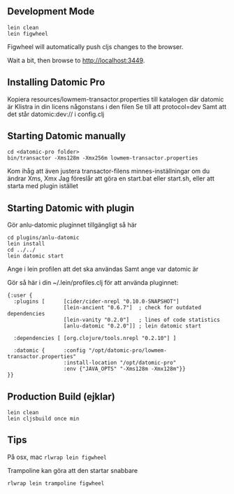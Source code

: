 ## Development Mode

```
lein clean
lein figwheel
```

Figwheel will automatically push cljs changes to the browser.

Wait a bit, then browse to [http://localhost:3449](http://localhost:3449).

## Installing Datomic Pro

Kopiera resources/lowmem-transactor.properties till katalogen där datomic är
Klistra in din licens någonstans i den filen
Se till att protocol=dev
Samt att det står datomic:dev:// i config.clj


## Starting Datomic manually

```
cd <datomic-pro folder>
bin/transactor -Xms128m -Xmx256m lowmem-transactor.properties
```

Kom ihåg att även justera transactor-filens minnes-inställningar om du ändrar Xms, Xmx
Jag föreslår att göra en start.bat eller start.sh, eller att starta med plugin istället


## Starting Datomic with plugin

Gör anlu-datomic pluginnet tillgängligt så här

```
cd plugins/anlu-datomic
lein install
cd ../../
lein datomic start
```

Ange i lein profilen att det ska användas
Samt ange var datomic är


Gör så här i din ~/.lein/profiles.clj för att använda pluginnet:

```
{:user {
  :plugins [      [cider/cider-nrepl "0.10.0-SNAPSHOT"]
                  [lein-ancient "0.6.7"]  ; check for outdated dependencies
                  [lein-vanity "0.2.0"]   ; lines of code statistics
                  [anlu-datomic "0.2.0"]] ; lein datomic start

  :dependencies [ [org.clojure/tools.nrepl "0.2.10"] ]

  :datomic {      :config "/opt/datomic-pro/lowmem-transactor.properties"
                  :install-location "/opt/datomic-pro"
                  :env {"JAVA_OPTS" "-Xms128m -Xmx128m"}}
}}
```


## Production Build (ejklar)

```
lein clean
lein cljsbuild once min
```

## Tips

På osx, mac
``` rlwrap lein figwheel ```

Trampoline kan göra att den startar snabbare

``` rlwrap lein trampoline figwheel ```
